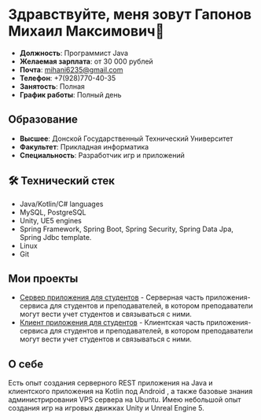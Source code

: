 # Здравствуйте, меня зовут Гапонов Михаил Максимович👋
*   **Должность**: Программист Java
*   **Желаемая зарплата**: от 30 000 рублей
*   **Почта**: mihani6235@gmail.com
*   **Телефон**: +7(928)770-40-35
*   **Занятость**: Полная
*   **График работы**: Полный день

## Образование 

*   **Высшее**: Донской Государственный Технический Университет
*   **Факультет**: Прикладная информатика
*   **Специальность**: Разработчик игр и приложений   

## 🛠 Технический стек
*   Java/Kotlin/C# languages
*   MySQL, PostgreSQL
*   Unity, UE5 engines
*   Spring Framework, Spring Boot, Spring Security, Spring Data Jpa, Spring Jdbc template.
*   Linux
*   Git

## Мои проекты

*   [Сервер приложения для студентов](https://github.com/gapmeeee/digital-deparment-server.git) - Серверная часть приложения-сервиса для студентов и преподавателей, в котором преподаватели могут вести учет студентов и связываться с ними.
*   [Клиент приложения для студентов](https://github.com/gapmeeee/digital-deparment-client.git) - Клиентская часть приложения-сервиса для студентов и преподавателей, в котором преподаватели могут вести учет студентов и связываться с ними.

## О себе
Есть опыт создания серверного REST приложения на Java и клиентского приложения на Kotlin под Android , а также базовые знания администрирования VPS сервера на Ubuntu. Имею небольшой опыт создания игр на игровых движках Unity и Unreal Engine 5.
